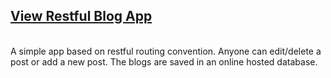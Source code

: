 <h2>
  <a href="https://restful-blog-app-anand.herokuapp.com/blogs">View Restful Blog App</a>
</h2>
<br>A simple app based on restful routing convention. Anyone can edit/delete a post or add a new post. The blogs are saved in an online hosted database.

